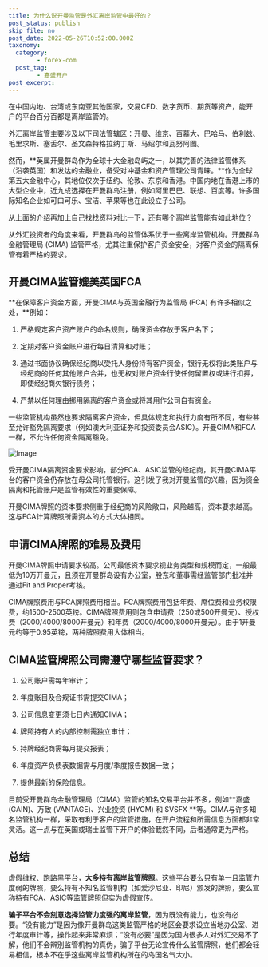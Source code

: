 ```yaml
---
title: 为什么说开曼监管是外汇离岸监管中最好的？
post_status: publish
skip_file: no
post_date: 2022-05-26T10:52:00.000Z
taxonomy:
  category:
        - forex-com
  post_tag:
        - 嘉盛开户
post_excerpt: 
---
```

在中国内地、台湾或东南亚其他国家，交易CFD、数字货币、期货等资产，能开户的平台百分百都是离岸监管的。

外汇离岸监管主要涉及以下司法管辖区：开曼、维京、百慕大、巴哈马、伯利兹、毛里求斯、塞舌尔、圣文森特格拉纳丁斯、马绍尔和瓦努阿图。

然而，**英属开曼群岛作为全球十大金融岛屿之一，以其完善的法律监管体系（沿袭英国）和发达的金融业，备受对冲基金和资产管理公司青睐。**作为全球第五大金融中心，其地位仅次于纽约、伦敦、东京和香港。中国内地在香港上市的大型企业中，近九成选择在开曼群岛注册，例如阿里巴巴、联想、百度等。许多国际知名企业如可口可乐、宝洁、苹果等也在此设立子公司。

从上面的介绍再加上自己找找资料对比一下，还有哪个离岸监管能有如此地位？

从外汇投资者的角度来看，开曼群岛的监管体系优于一些离岸监管机构。开曼群岛金融管理局 (CIMA) 监管严格，尤其注重保护客户资金安全，对客户资金的隔离保管有着严格的要求。

## 开曼CIMA监管媲美英国FCA

**在保障客户资金方面，开曼CIMA与英国金融行为监管局 (FCA) 有许多相似之处，**例如：

1. 严格规定客户资产账户的命名规则，确保资金存放于客户名下；

1. 定期对客户资金账户进行每日清算和对账；

1. 通过书面协议确保经纪商以受托人身份持有客户资金，银行无权将此类账户与经纪商的任何其他账户合并，也无权对账户资金行使任何留置权或进行扣押，即使经纪商欠银行债务；

1. 严禁以任何理由挪用隔离的客户资金或将其用作公司自有资金。

一些监管机构虽然也要求隔离客户资金，但具体规定和执行力度有所不同，有些甚至允许豁免隔离要求（例如澳大利亚证券和投资委员会ASIC）。开曼CIMA和FCA一样，不允许任何资金隔离豁免。

![Image](https://prod-files-secure.s3.us-west-2.amazonaws.com/39ed1227-6d7d-4570-be36-9ccd4a2c4241/bd849744-3fcb-4a37-8312-357962c8f065/image.png?X-Amz-Algorithm=AWS4-HMAC-SHA256&X-Amz-Content-Sha256=UNSIGNED-PAYLOAD&X-Amz-Credential=ASIAZI2LB4666K3LYRYI%2F20250720%2Fus-west-2%2Fs3%2Faws4_request&X-Amz-Date=20250720T161348Z&X-Amz-Expires=3600&X-Amz-Security-Token=IQoJb3JpZ2luX2VjEKT%2F%2F%2F%2F%2F%2F%2F%2F%2F%2FwEaCXVzLXdlc3QtMiJHMEUCIQDXtORebJH8qF%2BGrT7JBKLoueFwo5%2F8XJ%2F8ZgD8AA5QjAIgfRmHNAJOtTm95q5kk4htfl3Zvw5IBabhUksnEnZ1tLoqiAQIvf%2F%2F%2F%2F%2F%2F%2F%2F%2F%2FARAAGgw2Mzc0MjMxODM4MDUiDCMbc5CxuhYqaNwM0SrcA6oHbYHDtl6hYoOH6bpgHNvTwdfIbSDet0hFR6uQiXTKpjxIJGTKIZTMJIdlCqoHQGiJ1vJybXvwPxoyxhbVwLvjG5TvzT5NXq6zPLl54k74C%2FzUPoyMa39gqqwxeJhu%2F28q3rHON%2FOfQaFYGua5bB25DrxADr%2Fg8bZ0kwr4DsmNv7yh5Y%2FVNgKEAZIHDK8VU1wp78zxx0EAk8Xudo6ibOmPRso76lB%2BjVOdTAePpa%2FotfRX0DeRssaxu9EoWti0XBSXm8%2BHwYYq7PJSb3ZwCmnrIxowqEMeNzg8YTTq8alGlPhs66XDo0RApleuDJz9RiZopDwQafzpR7ndnI61l9zfqtFhUP2dWwvC7H6kQGVVvrzIy5XnM7S8m5CerfO5rNadn%2Fp9cAR0uyp744aDe0bXpxbT8ItuvMaOvA1p31DgcgPUxJf%2F5I56mSK%2BGJvcrx1rIXUbxy7DppdWbHK6UjVnP%2BQuK3ajlPH13OVY4mrzAjtNNzND8fAl0aHNq5MycI8zeb9aTn0cjuAFUXUJ1Xw12mNJ1%2BAQl5d9lrmqX%2FljhEf38Aa4t9VouKe7LVjoYC%2Fpl2ZE6sysshGAkIthnPVXCo5WX8HbSBSE2hhlG%2FTDMU0%2FHTBFovzyUxGjMM6z88MGOqUBH8IrVadezBSimKccdOuQR3oBVtC9qBJFwmulndA9Wj9jheq0PbBenmqJSk2WWcNjJLI%2BLhD%2FWgt9vGLmhQvRz4ft8uw49wCG25XClanSzwURy5GfttjWju4b%2FgrsL0H%2FMkmoz%2FlPNMRGAGvP1%2BKewv98%2BEsigDLI4hdCTDiEz8Y4lw1etO87y7Q9OrTtZAPHopws7mlDsq2ORozGnI%2FdQ2%2B%2BoBDP&X-Amz-Signature=0b7397b37d1a17d422e6742cffcf51df2d59c46ff21f7286a4f5ec85106a6c80&X-Amz-SignedHeaders=host&x-amz-checksum-mode=ENABLED&x-id=GetObject)

受开曼CIMA隔离资金要求影响，部分FCA、ASIC监管的经纪商，其开曼CIMA平台的客户资金仍存放在母公司托管银行。这引发了我对开曼监管的兴趣，因为资金隔离和托管账户是监管有效性的重要保障。

开曼CIMA牌照的资本要求侧重于经纪商的风险敞口，风险越高，资本要求越高。这与FCA计算牌照所需资本的方式大体相同。

## **申请CIMA牌照的难易及费用**

开曼CIMA牌照申请要求较高。公司最低资本要求视业务类型和规模而定，一般最低为10万开曼元，且须在开曼群岛设有办公室，股东和董事需经监管部门批准并通过Fit and Proper考核。

CIMA牌照费用与FCA牌照费用相当。FCA牌照费用包括年费、席位费和业务权限费，约1500-2500英镑。CIMA牌照费用则包含申请费（250或500开曼元）、授权费（2000/4000/8000开曼元）和年费（2000/4000/8000开曼元）。由于1开曼元约等于0.95英镑，两种牌照费用大体相当。

## CIMA监管牌照公司需遵守哪些监管要求？

1. 公司账户需每年审计；

1. 年度账目及合规证书需提交CIMA；

1. 公司信息变更须七日内通知CIMA；

1. 牌照持有人的内部控制需独立审计；

1. 持牌经纪商需每月提交报表；

1. 年度资产负债表数据需与月度/季度报告数据一致；

1. 提供最新的保险信息。

目前受开曼群岛金融管理局（CIMA）监管的知名交易平台并不多，例如**嘉盛 (GAIN)、万致 (VANTAGE)、兴业投资 (HYCM) 和 SVSFX **等。CIMA与许多知名监管机构一样，采取有利于客户的监管措施，在开户流程和所需信息方面都非常灵活。这一点与在英国或瑞士监管下开户的体验截然不同，后者通常更为严格。

## 总结

虚假维权、跑路黑平台，**大多持有离岸监管牌照**。这些平台要么只有单一且监管力度弱的牌照，要么持有不知名监管机构（如爱沙尼亚、印尼）颁发的牌照，要么宣称持有FCA、ASIC等监管牌照但实为虚假宣传。

**骗子平台不会刻意选择监管力度强的离岸监管**，因为既没有能力，也没有必要。“没有能力”是因为像开曼群岛这类监管严格的地区会要求设立当地办公室、进行年度审计等，操作起来非常麻烦；“没有必要”是因为国内很多人对外汇交易不了解，他们不会辨别监管机构的真伪，骗子平台无论宣传什么监管牌照，他们都会轻易相信，根本不在乎这些离岸监管机构所在的岛国名气大小。